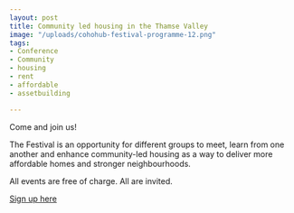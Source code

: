 ```yaml
---
layout: post
title: Community led housing in the Thamse Valley
image: "/uploads/cohohub-festival-programme-12.png"
tags:
- Conference
- Community
- housing
- rent
- affordable
- assetbuilding

---
```

Come and join us!

The Festival is an opportunity for different groups to meet, learn from one another and enhance community-led housing as a way to deliver more affordable homes and stronger neighbourhoods.

All events are free of charge. All are invited.

[Sign up here](http://thamesvalleyclh-festival.eventbrite.com/)